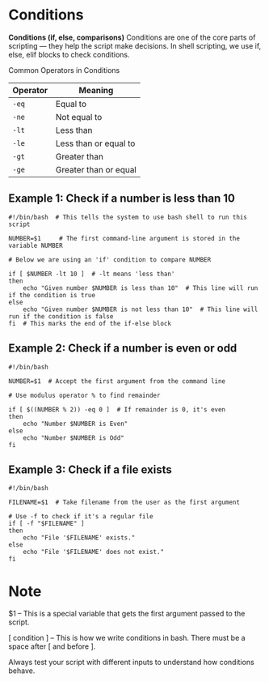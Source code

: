 # Conditions

**Conditions (if, else, comparisons)**
Conditions are one of the core parts of scripting — they help the script make decisions. In shell scripting, we use if, else, elif blocks to check conditions.

Common Operators in Conditions

| Operator |       Meaning         |
| -------- | --------------------- |
| `-eq`    | Equal to              |
| `-ne`    | Not equal to          |
| `-lt`    | Less than             |
| `-le`    | Less than or equal to |
| `-gt`    | Greater than          |
| `-ge`    | Greater than or equal |


## Example 1: Check if a number is less than 10


    #!/bin/bash  # This tells the system to use bash shell to run this script

    NUMBER=$1     # The first command-line argument is stored in the variable NUMBER

    # Below we are using an 'if' condition to compare NUMBER

    if [ $NUMBER -lt 10 ]  # -lt means 'less than'
    then
        echo "Given number $NUMBER is less than 10"  # This line will run if the condition is true
    else
        echo "Given number $NUMBER is not less than 10"  # This line will run if the condition is false
    fi  # This marks the end of the if-else block


## Example 2: Check if a number is even or odd

    #!/bin/bash

    NUMBER=$1  # Accept the first argument from the command line

    # Use modulus operator % to find remainder

    if [ $((NUMBER % 2)) -eq 0 ]  # If remainder is 0, it's even
    then
        echo "Number $NUMBER is Even"
    else
        echo "Number $NUMBER is Odd"
    fi


## Example 3: Check if a file exists

    #!/bin/bash

    FILENAME=$1  # Take filename from the user as the first argument

    # Use -f to check if it's a regular file
    if [ -f "$FILENAME" ]
    then
        echo "File '$FILENAME' exists."
    else
        echo "File '$FILENAME' does not exist."
    fi


# Note

$1 – This is a special variable that gets the first argument passed to the script.

[ condition ] – This is how we write conditions in bash. There must be a space after [ and before ].

Always test your script with different inputs to understand how conditions behave.

